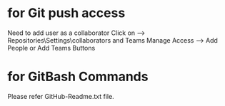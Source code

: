 for Git push access 
====================
Need to add user as a collaborator
Click on --> Repositories\Settings\collaborators and Teams
Manage Access --> Add People or Add Teams Buttons

for GitBash Commands 
====================
Please refer GitHub-Readme.txt file.
